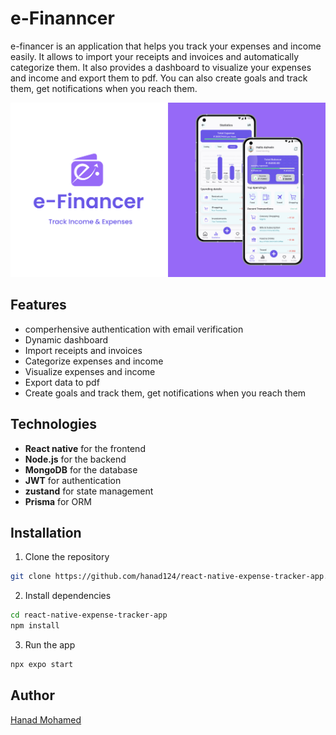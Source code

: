 # e-Finanncer

e-financer is an application that helps you track your expenses and income easily. It allows to import your receipts and invoices and automatically categorize them. It also provides a dashboard to visualize your expenses and income and export them to pdf. You can also create goals and track them, get notifications when you reach them.

[![preview](./assets/images/showcase.jpg)](https://github.com/hanad124/react-native-expense-tracker-app)

## Features

- comperhensive authentication with email verification
- Dynamic dashboard
- Import receipts and invoices
- Categorize expenses and income
- Visualize expenses and income
- Export data to pdf
- Create goals and track them, get notifications when you reach them

## Technologies

- **React native** for the frontend
- **Node.js** for the backend
- **MongoDB** for the database
- **JWT** for authentication
- **zustand** for state management
- **Prisma** for ORM

## Installation

1. Clone the repository

```bash
git clone https://github.com/hanad124/react-native-expense-tracker-app.git
```

2. Install dependencies

```bash
cd react-native-expense-tracker-app
npm install
```

3. Run the app

```bash
npx expo start
```

## Author
[Hanad Mohamed](https://github.com/hanad124/)

